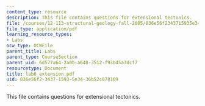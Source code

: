 ```yaml
---
content_type: resource
description: This file contains questions for extensional tectonics.
file: /courses/12-113-structural-geology-fall-2005/036e56f2343715935e3436b52c078109_lab6_extension.pdf
file_type: application/pdf
learning_resource_types:
- Labs
ocw_type: OCWFile
parent_title: Labs
parent_type: CourseSection
parent_uid: 6d577a64-2a0b-a648-3512-f93b45a3dcf7
resourcetype: Document
title: lab6_extension.pdf
uid: 036e56f2-3437-1593-5e34-36b52c078109
---
```

This file contains questions for extensional tectonics.

